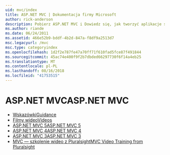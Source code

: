 ```yaml
---
uid: mvc/index
title: ASP.NET MVC | Dokumentacja firmy Microsoft
author: rick-anderson
description: Pobierz ASP.NET MVC i Dowiedz się, jak tworzyć aplikacje sieci web przy użyciu wzorca kontrolera widoku modelu.
ms.author: riande
ms.date: 06/24/2011
ms.assetid: 466e52b9-bddf-4b2d-847a-f8df9a2513d7
msc.legacyurl: /mvc
msc.type: categoryindex
ms.openlocfilehash: 1d2f2e787fe47a70ff71f610fad5fce87f491844
ms.sourcegitcommit: 45ac74e400f9f2b7dbded66297730f6f14a4eb25
ms.translationtype: MT
ms.contentlocale: pl-PL
ms.lasthandoff: 08/16/2018
ms.locfileid: "41753515"
---
```

<a name="aspnet-mvc"></a><span data-ttu-id="30a2a-103">ASP.NET MVC</span><span class="sxs-lookup"><span data-stu-id="30a2a-103">ASP.NET MVC</span></span>
====================
- [<span data-ttu-id="30a2a-104">Wskazówki</span><span class="sxs-lookup"><span data-stu-id="30a2a-104">Guidance</span></span>](overview/index.md)
- [<span data-ttu-id="30a2a-105">Filmy wideo</span><span class="sxs-lookup"><span data-stu-id="30a2a-105">Videos</span></span>](videos/index.md)
- [<span data-ttu-id="30a2a-106">ASP.NET MVC 5</span><span class="sxs-lookup"><span data-stu-id="30a2a-106">ASP.NET MVC 5</span></span>](mvc5.md)
- [<span data-ttu-id="30a2a-107">ASP.NET MVC 4</span><span class="sxs-lookup"><span data-stu-id="30a2a-107">ASP.NET MVC 4</span></span>](mvc4.md)
- [<span data-ttu-id="30a2a-108">ASP.NET MVC 3</span><span class="sxs-lookup"><span data-stu-id="30a2a-108">ASP.NET MVC 3</span></span>](mvc3.md)
- [<span data-ttu-id="30a2a-109">MVC — szkolenie wideo z Pluralsight</span><span class="sxs-lookup"><span data-stu-id="30a2a-109">MVC Video Training from Pluralsight</span></span>](pluralsight.md)
